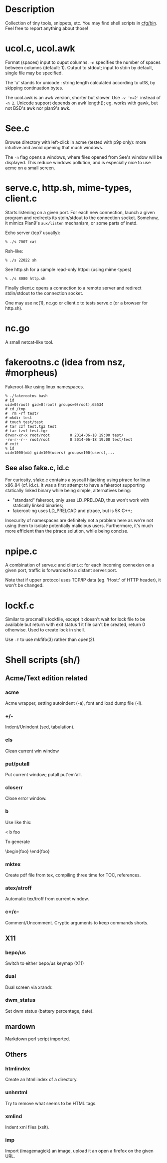 # Description
Collection of tiny tools, snippets, etc. You may find
shell scripts in [cfg/bin](https://github.com/Heaumer/cfg/tree/master/bin).
Feel free to report anything about those!

# ucol.c, ucol.awk
Format (spaces) input to ouput columns.
`-n` specifies the number of spaces between columns (default: 1).
Output to stdout; input to stdin by default, single file may be specified.

The 'u' stands for unicode : string length calculated according
to utf8, by skipping continuation bytes.

The ucol.awk is an awk version, shorter but slower. Use `-v 'n=2'`
instead of `-n 2`. Unicode support depends on awk'length();
eg. works with gawk, but not BSD's awk nor plan9's awk.

# See.c
Browse directory with left-click in acme (tested with p9p only):
more intuitive and avoid opening that much windows.

The `-n` flag opens a windows, where files opened from See's
window will be displayed. This reduce windows pollution, and
is especially nice to use acme on a small screen.

# serve.c, http.sh, mime-types, client.c
Starts listening on a given port. For each new connection,
launch a given program and redirects its stdin/stdout to
the connection socket. Somehow, it mimics Plan9's `aux/listen`
mechanism, or some parts of inetd.

Echo server (tcp7 usually):

	% ./s 7007 cat

Rsh-like:

	% ./s 22022 sh

See http.sh for a sample read-only httpd: (using mime-types)

	% ./s 8080 http.sh

Finally client.c opens a connection to a remote server
and redirect stdin/stdout to the connection socket.

One may use nc(1), nc.go or client.c to tests serve.c (or
a browser for http.sh).

# nc.go
A small netcat-like tool.

# fakerootns.c (idea from nsz, #morpheus)
Fakeroot-like using linux namespaces.

	% ./fakerootns bash
	# id
	uid=0(root) gid=0(root) groups=0(root),65534
	# cd /tmp
	#  rm -rf test/
	# mkdir test
	# touch test/test
	# tar czf test.tgz test
	# tar tzvf test.tgz
	drwxr-xr-x root/root         0 2014-06-18 19:00 test/
	-rw-r--r-- root/root         0 2014-06-18 19:00 test/test
	# exit
	% id
	uid=1000(mb) gid=100(users) groups=100(users),...

## See also fake.c, id.c
For curiosity, sfake.c contains a syscall hijacking using
ptrace for linux x86\_84 (cf. id.c). It was a first attempt to
have a fakeroot supporting statically linked binary while being simple, alternatives
being:

* "standard" fakeroot, only uses LD\_PRELOAD, thus won't work with statically linked binaries;
* fakeroot-ng uses LD\_PRELOAD and ptrace, but is 5K C++;

Insecurity of namespaces are definitely not a problem here as we're
not using them to isolate potentially malicious users. Furthermore, it's much
more efficient than the ptrace solution, while being concise.

# npipe.c
A combination of serve.c and client.c: for each incoming connexion on a given
port, traffic is forwarded to a distant server:port.

Note that if upper protocol uses TCP/IP data (eg. 'Host:' of HTTP header),
it won't be changed.

# lockf.c
Similar to procmail's lockfile, except it doesn't wait for lock file to
be available but return with exit status 1 it file can't be created, return
0 otherwise. Used to create lock in shell.

Use `-f` to use mkfifo(3) rather than open(2).

# Shell scripts (sh/)
## Acme/Text edition related
### acme
Acme wrapper, setting autoindent (-a), font and load dump file (-l).

### +/-
Indent/Unindent (sed, tabulation).

### cls
Clean current win window

### put/putall
Put current window; putall put'em'all.

### closerr
Close error window.

### b
Use like this:

  < b foo

To generate

  \begin{foo}
  \end{foo}

### mktex
Create pdf file from tex, compiling three time for TOC, references.

### atex/atroff
Automatic tex/troff from current window.

### c+/c-
Comment/Uncomment. Cryptic arguments to keep commands shorts.

## X11
### bepo/us
Switch to either bepo/us keymap (X11)

### dual
Dual screen via xrandr.

### dwm\_status
Set dwm status (battery percentage, date).

## mardown
Markdown perl script imported.

## Others
### htmlindex
Create an html index of a directory.

### unhmtml
Try to remove what seems to be HTML tags.

### xmlind
Indent xml files (xslt).

### imp
Import (imagemagick) an image, upload it an open a firefox
on the given URL.


